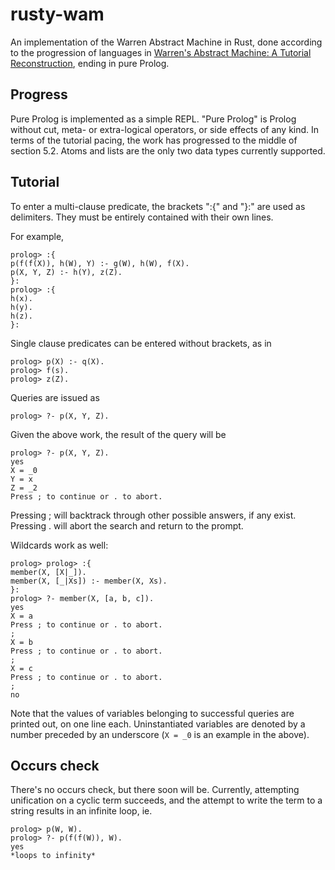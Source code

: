 # rusty-wam

An implementation of the Warren Abstract Machine in Rust, done
according to the progression of languages in [Warren's Abstract
Machine: A Tutorial
Reconstruction](http://wambook.sourceforge.net/wambook.pdf), ending in
pure Prolog.

## Progress

Pure Prolog is implemented as a simple REPL. "Pure Prolog" is Prolog
without cut, meta- or extra-logical operators, or side effects of any
kind. In terms of the tutorial pacing, the work has progressed to the
middle of section 5.2. Atoms and lists are the only two data types
currently supported.

## Tutorial
To enter a multi-clause predicate, the brackets ":{" and "}:" are used
as delimiters. They must be entirely contained with their own lines.

For example,
```
prolog> :{
p(f(f(X)), h(W), Y) :- g(W), h(W), f(X).
p(X, Y, Z) :- h(Y), z(Z).
}:
prolog> :{
h(x).
h(y).
h(z).
}:
```

Single clause predicates can be entered without brackets, as in
```
prolog> p(X) :- q(X).
prolog> f(s).
prolog> z(Z).
```

Queries are issued as
```
prolog> ?- p(X, Y, Z).
```

Given the above work, the result of the query will be
```
prolog> ?- p(X, Y, Z).
yes
X = _0
Y = x
Z = _2
Press ; to continue or . to abort.
```

Pressing ; will backtrack through other possible answers, if any exist.
Pressing . will abort the search and return to the prompt.

Wildcards work as well:

```
prolog> prolog> :{
member(X, [X|_]).
member(X, [_|Xs]) :- member(X, Xs).
}:
prolog> ?- member(X, [a, b, c]).
yes
X = a
Press ; to continue or . to abort.
;
X = b
Press ; to continue or . to abort.
;
X = c
Press ; to continue or . to abort.
;
no
```

Note that the values of variables belonging to successful queries are
printed out, on one line each. Uninstantiated variables are denoted by
a number preceded by an underscore (`X = _0` is an example in the
above).

## Occurs check

There's no occurs check, but there soon will be. Currently, attempting
unification on a cyclic term succeeds, and the attempt to write the
term to a string results in an infinite loop, ie.

```
prolog> p(W, W).
prolog> ?- p(f(f(W)), W).
yes
*loops to infinity*
```